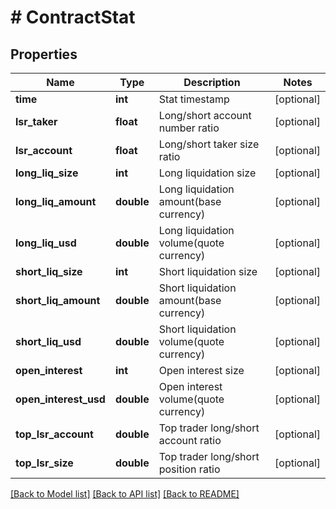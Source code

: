 # # ContractStat

## Properties

Name | Type | Description | Notes
------------ | ------------- | ------------- | -------------
**time** | **int** | Stat timestamp | [optional] 
**lsr_taker** | **float** | Long/short account number ratio | [optional] 
**lsr_account** | **float** | Long/short taker size ratio | [optional] 
**long_liq_size** | **int** | Long liquidation size | [optional] 
**long_liq_amount** | **double** | Long liquidation amount(base currency) | [optional] 
**long_liq_usd** | **double** | Long liquidation volume(quote currency) | [optional] 
**short_liq_size** | **int** | Short liquidation size | [optional] 
**short_liq_amount** | **double** | Short liquidation amount(base currency) | [optional] 
**short_liq_usd** | **double** | Short liquidation volume(quote currency) | [optional] 
**open_interest** | **int** | Open interest size | [optional] 
**open_interest_usd** | **double** | Open interest volume(quote currency) | [optional] 
**top_lsr_account** | **double** | Top trader long/short account ratio | [optional] 
**top_lsr_size** | **double** | Top trader long/short position ratio | [optional] 

[[Back to Model list]](../../README.md#documentation-for-models) [[Back to API list]](../../README.md#documentation-for-api-endpoints) [[Back to README]](../../README.md)
